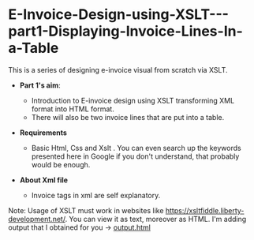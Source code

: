 # E-Invoice-Design-using-XSLT---part1-Displaying-Invoice-Lines-In-a-Table

This is a series of designing e-invoice visual from scratch via XSLT. 

* **Part 1's aim**: 
   *  Introduction to E-invoice design using XSLT transforming XML format into HTML format.
   *  There will also be two invoice lines that are put into a table.  

* **Requirements** 
  * Basic Html, Css and Xslt . You can even search up the keywords presented here in Google if you don't understand, that probably would be enough.


* **About Xml file** 
  * Invoice tags in xml are self explanatory.


Note: 
Usage of XSLT must work in websites like https://xsltfiddle.liberty-development.net/. 
You can view it as text, moreover as HTML.
I'm adding output that I obtained for you -> [output.html](output.html)

